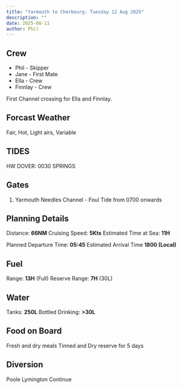 ```yaml
---
title: "Yarmouth to Cherbourg: Tuesday 12 Aug 2025"
description: ""
date: 2025-08-11
author: Phil
---
```


## Crew

- Phil - Skipper
- Jane - First Mate
- Ella - Crew
- Finnlay - Crew

First Channel crossing for Ella and Finnlay.

## Forcast Weather
Fair, Hot, Light airs, Variable

## TIDES

HW DOVER: 0030 SPRINGS

## Gates

1. Yarmouth Needles Channel - Foul Tide from 0700 onwards

## Planning Details

Distance: **66NM**
Cruising Speed: **5Kts**
Estimated Time at Sea: **11H**

Planned Departure Time: **05:45**
Estimated Arrival Time **1800 (Local)** 

## Fuel
Range: **13H** (Full)
Reserve Range: **7H** (30L)

## Water
Tanks: **250L**
Bottled Drinking: **>30L**

## Food on Board
Fresh and dry meals
Tinned and Dry reserve for 5 days

## Diversion
 Poole
 Lymington
 Continue
